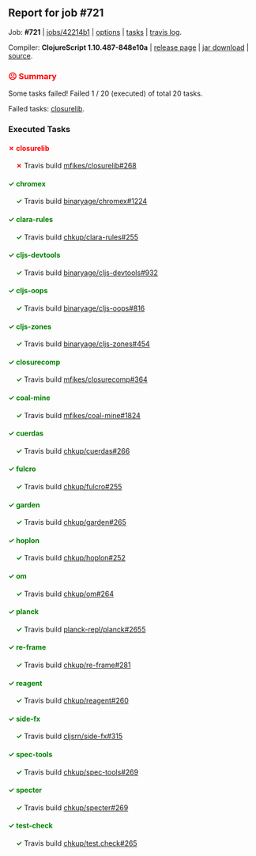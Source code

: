 ## Report for job #721

Job: **#721** | [jobs/42214b1](https://github.com/cljs-oss/canary/commit/42214b1ed6485e90621a32e5b987445b11dfe009) | [options](options.edn) | [tasks](tasks.edn) | [travis log](https://travis-ci.org/cljs-oss/canary/builds/466370690).

Compiler: **ClojureScript 1.10.487-848e10a** | [release page](https://github.com/cljs-oss/canary/releases/tag/r1.10.487-848e10a) | [jar download](https://github.com/cljs-oss/canary/releases/download/r1.10.487-848e10a/clojurescript-1.10.487-848e10a.jar) | [source](https://github.com/clojure/clojurescript/commit/848e10a9dac539b9271d83577fc1266f18e949da).

### <b style='color:red'>☹ Summary</b>

Some tasks failed! Failed 1 / 20 (executed) of total 20 tasks.

Failed tasks: [closurelib](#-closurelib).

### Executed Tasks

#### <b style='color:red'>&#x2717; closurelib</b>
&nbsp;&nbsp;&nbsp;&nbsp;<b style='color:red'>&#x2717;</b> Travis build [mfikes/closurelib#268](https://travis-ci.org/mfikes/closurelib/builds/466371550)<br>

#### <b style='color:green'>&#x2713; chromex</b>
&nbsp;&nbsp;&nbsp;&nbsp;<b style='color:green'>&#x2713;</b> Travis build [binaryage/chromex#1224](https://travis-ci.org/binaryage/chromex/builds/466371517)<br>

#### <b style='color:green'>&#x2713; clara-rules</b>
&nbsp;&nbsp;&nbsp;&nbsp;<b style='color:green'>&#x2713;</b> Travis build [chkup/clara-rules#255](https://travis-ci.org/chkup/clara-rules/builds/466371521)<br>

#### <b style='color:green'>&#x2713; cljs-devtools</b>
&nbsp;&nbsp;&nbsp;&nbsp;<b style='color:green'>&#x2713;</b> Travis build [binaryage/cljs-devtools#932](https://travis-ci.org/binaryage/cljs-devtools/builds/466371523)<br>

#### <b style='color:green'>&#x2713; cljs-oops</b>
&nbsp;&nbsp;&nbsp;&nbsp;<b style='color:green'>&#x2713;</b> Travis build [binaryage/cljs-oops#816](https://travis-ci.org/binaryage/cljs-oops/builds/466371525)<br>

#### <b style='color:green'>&#x2713; cljs-zones</b>
&nbsp;&nbsp;&nbsp;&nbsp;<b style='color:green'>&#x2713;</b> Travis build [binaryage/cljs-zones#454](https://travis-ci.org/binaryage/cljs-zones/builds/466371531)<br>

#### <b style='color:green'>&#x2713; closurecomp</b>
&nbsp;&nbsp;&nbsp;&nbsp;<b style='color:green'>&#x2713;</b> Travis build [mfikes/closurecomp#364](https://travis-ci.org/mfikes/closurecomp/builds/466371548)<br>

#### <b style='color:green'>&#x2713; coal-mine</b>
&nbsp;&nbsp;&nbsp;&nbsp;<b style='color:green'>&#x2713;</b> Travis build [mfikes/coal-mine#1824](https://travis-ci.org/mfikes/coal-mine/builds/466371566)<br>

#### <b style='color:green'>&#x2713; cuerdas</b>
&nbsp;&nbsp;&nbsp;&nbsp;<b style='color:green'>&#x2713;</b> Travis build [chkup/cuerdas#266](https://travis-ci.org/chkup/cuerdas/builds/466371556)<br>

#### <b style='color:green'>&#x2713; fulcro</b>
&nbsp;&nbsp;&nbsp;&nbsp;<b style='color:green'>&#x2713;</b> Travis build [chkup/fulcro#255](https://travis-ci.org/chkup/fulcro/builds/466371572)<br>

#### <b style='color:green'>&#x2713; garden</b>
&nbsp;&nbsp;&nbsp;&nbsp;<b style='color:green'>&#x2713;</b> Travis build [chkup/garden#265](https://travis-ci.org/chkup/garden/builds/466371577)<br>

#### <b style='color:green'>&#x2713; hoplon</b>
&nbsp;&nbsp;&nbsp;&nbsp;<b style='color:green'>&#x2713;</b> Travis build [chkup/hoplon#252](https://travis-ci.org/chkup/hoplon/builds/466371579)<br>

#### <b style='color:green'>&#x2713; om</b>
&nbsp;&nbsp;&nbsp;&nbsp;<b style='color:green'>&#x2713;</b> Travis build [chkup/om#264](https://travis-ci.org/chkup/om/builds/466371587)<br>

#### <b style='color:green'>&#x2713; planck</b>
&nbsp;&nbsp;&nbsp;&nbsp;<b style='color:green'>&#x2713;</b> Travis build [planck-repl/planck#2655](https://travis-ci.org/planck-repl/planck/builds/466371645)<br>

#### <b style='color:green'>&#x2713; re-frame</b>
&nbsp;&nbsp;&nbsp;&nbsp;<b style='color:green'>&#x2713;</b> Travis build [chkup/re-frame#281](https://travis-ci.org/chkup/re-frame/builds/466371589)<br>

#### <b style='color:green'>&#x2713; reagent</b>
&nbsp;&nbsp;&nbsp;&nbsp;<b style='color:green'>&#x2713;</b> Travis build [chkup/reagent#260](https://travis-ci.org/chkup/reagent/builds/466371601)<br>

#### <b style='color:green'>&#x2713; side-fx</b>
&nbsp;&nbsp;&nbsp;&nbsp;<b style='color:green'>&#x2713;</b> Travis build [cljsrn/side-fx#315](https://travis-ci.org/cljsrn/side-fx/builds/466371653)<br>

#### <b style='color:green'>&#x2713; spec-tools</b>
&nbsp;&nbsp;&nbsp;&nbsp;<b style='color:green'>&#x2713;</b> Travis build [chkup/spec-tools#269](https://travis-ci.org/chkup/spec-tools/builds/466371622)<br>

#### <b style='color:green'>&#x2713; specter</b>
&nbsp;&nbsp;&nbsp;&nbsp;<b style='color:green'>&#x2713;</b> Travis build [chkup/specter#269](https://travis-ci.org/chkup/specter/builds/466371610)<br>

#### <b style='color:green'>&#x2713; test-check</b>
&nbsp;&nbsp;&nbsp;&nbsp;<b style='color:green'>&#x2713;</b> Travis build [chkup/test.check#265](https://travis-ci.org/chkup/test.check/builds/466371633)<br>